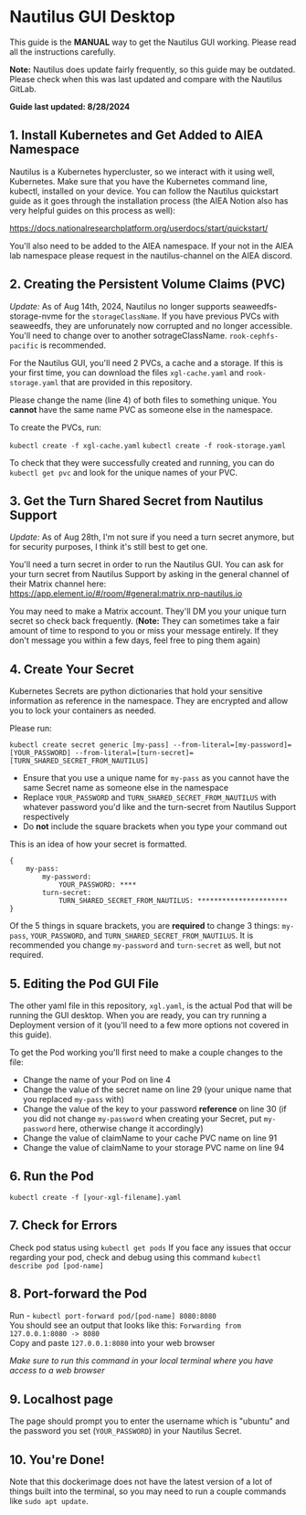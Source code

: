 # Nautilus GUI Desktop

This guide is the **MANUAL** way to get the Nautilus GUI working. Please read all the instructions carefully.

**Note:** Nautilus does update fairly frequently, so this guide may be outdated. Please check when this was last updated and compare with the Nautilus GitLab.

**Guide last updated: 8/28/2024**

## 1. Install Kubernetes and Get Added to AIEA Namespace

Nautilus is a Kubernetes hypercluster, so we interact with it using well, Kubernetes. Make sure that you have the Kubernetes command line, kubectl, installed on your device. You can follow the Nautilus quickstart guide as it goes through the installation process (the AIEA Notion also has very helpful guides on this process as well):

https://docs.nationalresearchplatform.org/userdocs/start/quickstart/

You'll also need to be added to the AIEA namespace. If your not in the AIEA lab namespace please request in the nautilus-channel on the AIEA discord. 

## 2. Creating the Persistent Volume Claims (PVC)

*Update:* As of Aug 14th, 2024, Nautilus no longer supports seaweedfs-storage-nvme for the `storageClassName`. If you have previous PVCs with seaweedfs, they are unforunately now corrupted and no longer accessible. You'll need to change over to another sotrageClassName. `rook-cephfs-pacific` is recommended.

For the Nautilus GUI, you'll need 2 PVCs, a cache and a storage. If this is your first time, you can download the files `xgl-cache.yaml` and `rook-storage.yaml` that are provided in this repository. 

Please change the name (line 4) of both files to something unique. You **cannot** have the same name PVC as someone else in the namespace.

To create the PVCs, run:

`kubectl create -f xgl-cache.yaml`
`kubectl create -f rook-storage.yaml`

To check that they were successfully created and running, you can do `kubectl get pvc` and look for the unique names of your PVC.

## 3. Get the Turn Shared Secret from Nautilus Support

*Update:* As of Aug 28th, I'm not sure if you need a turn secret anymore, but for security purposes, I think it's still best to get one.

You'll need a turn secret in order to run the Nautilus GUI. You can ask for your turn secret from Nautilus Support by asking in the general channel of their Matrix channel here: https://app.element.io/#/room/#general:matrix.nrp-nautilus.io

You may need to make a Matrix account. They'll DM you your unique turn secret so check back frequently. (**Note:** They can sometimes take a fair amount of time to respond to you or miss your message entirely. If they don't message you within a few days, feel free to ping them again)

## 4. Create Your Secret

Kubernetes Secrets are python dictionaries that hold your sensitive information as reference in the namespace. They are encrypted and allow you to lock your containers as needed. 

Please run: 

`kubectl create secret generic [my-pass] --from-literal=[my-password]=[YOUR_PASSWORD] --from-literal=[turn-secret]=[TURN_SHARED_SECRET_FROM_NAUTILUS]`

- Ensure that you use a unique name for `my-pass` as you cannot have the same Secret name as someone else in the namespace
- Replace `YOUR_PASSWORD` and `TURN_SHARED_SECRET_FROM_NAUTILUS` with whatever password you'd like and the turn-secret from Nautilus Support respectively
- Do **not** include the square brackets when you type your command out

This is an idea of how your secret is formatted.
```
{
    my-pass: 
        my-password: 
            YOUR_PASSWORD: ****
        turn-secret:
            TURN_SHARED_SECRET_FROM_NAUTILUS: **********************
}
```

Of the 5 things in square brackets, you are **required** to change 3 things: `my-pass`, `YOUR_PASSWORD`, and `TURN_SHARED_SECRET_FROM_NAUTILUS`. It is recommended you change `my-password` and `turn-secret` as well, but not required.  

## 5. Editing the Pod GUI File

The other yaml file in this repository, `xgl.yaml`, is the actual Pod that will be running the GUI desktop. When you are ready, you can try running a Deployment version of it (you'll need to a few more options not covered in this guide).

To get the Pod working you'll first need to make a couple changes to the file:

- Change the name of your Pod on line 4
- Change the value of the secret name on line 29 (your unique name that you replaced `my-pass` with)
- Change the value of the key to your password **reference** on line 30 (if you did not change `my-password` when creating your Secret, put `my-password` here, otherwise change it accordingly)
- Change the value of claimName to your cache PVC name on line 91
- Change the value of claimName to your storage PVC name on line 94

## 6. Run the Pod
`kubectl create -f [your-xgl-filename].yaml`

## 7. Check for Errors
Check pod status using `kubectl get pods`
If you face any issues that occur regarding your pod, check and debug using this command `kubectl describe pod [pod-name]`

## 8. Port-forward the Pod
Run - `kubectl port-forward pod/[pod-name] 8080:8080`
<br />You should see an output that looks like this: `Forwarding from 127.0.0.1:8080 -> 8080`
<br />Copy and paste `127.0.0.1:8080` into your web browser 

*Make sure to run this command in your local terminal where you have access to a web browser*

## 9. Localhost page 
The page should prompt you to enter the username which is "ubuntu" and the password you set (`YOUR_PASSWORD`) in your Nautilus Secret.

## 10. You're Done!

Note that this dockerimage does not have the latest version of a lot of things built into the terminal, so you may need to run a couple commands like `sudo apt update`.
